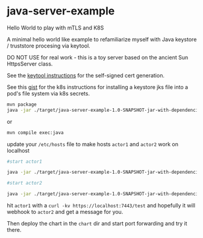 # java-server-example

Hello World to play with mTLS and K8S

A minimal hello world like example to refamiliarize myself with Java keystore / truststore
procesing via keytool.

DO NOT USE for real work - this is a toy server based on the ancient Sun
HttpsServer class.

See the [keytool instructions](keystores/README.md) for the self-signed cert
generation.

See this [gist](https://gist.github.com/navicore/a307d848d9562435137a60d710179d50) for the k8s instructions for installing a keystore jks file into a pod's file system via k8s secrets.

```bash
mvn package
java -jar ./target/java-server-example-1.0-SNAPSHOT-jar-with-dependencies.jar
```
or

```bash
mvn compile exec:java
```

update your `/etc/hosts` file to make hosts `actor1` and `actor2` work on localhost

```bash
#start actor1

java -jar ./target/java-server-example-1.0-SNAPSHOT-jar-with-dependencies.jar -k keystores/actor1_keystore.jks -w https://actor2:8443/webhook -p 7443 -h actor1 -P changeit -a -c

#start actor2

java -jar ./target/java-server-example-1.0-SNAPSHOT-jar-with-dependencies.jar -k keystores/actor2_keystore.jks -p 7443 -h actor2 -P changeit -a -c

```

hit `actor1` with a `curl -kv https://localhost:7443/test` and hopefully it will
webhook to `actor2` and get a message for you.

Then deploy the chart in the `chart` dir and start port forwarding and try it there.
